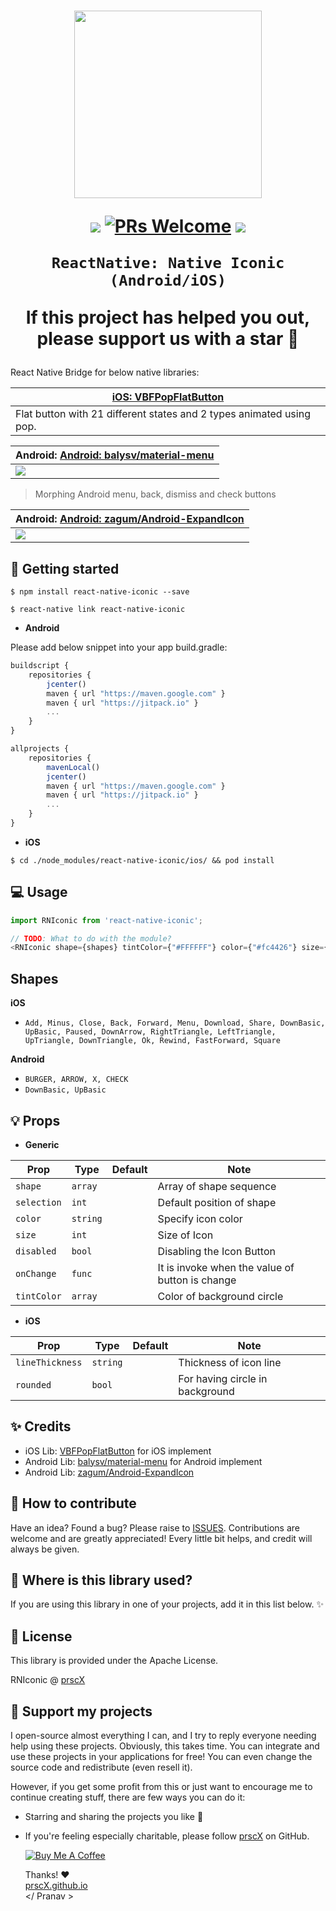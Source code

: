 
<h1 align="center">

<p align="center">
  <img src="https://camo.githubusercontent.com/f4bca08c57847fa1d120f3c258aa7af8e18dfb9b/68747470733a2f2f63646e2e6472696262626c652e636f6d2f75736572732f3338313133332f73637265656e73686f74732f313639363538302f766266706f70666c6174627574746f6e332e676966" width="300"/>
</p>

<p align="center">
  <a href="https://www.npmjs.com/package/react-native-iconic"><img src="http://img.shields.io/npm/v/react-native-iconic.svg?style=flat" /></a>
  <a href="https://github.com/prscX/react-native-iconic/pulls"><img alt="PRs Welcome" src="https://img.shields.io/badge/PRs-welcome-brightgreen.svg" /></a>
  <a href="https://github.com/prscX/react-native-iconic#License"><img src="https://img.shields.io/npm/l/react-native-iconic.svg?style=flat" /></a>
</p>


    ReactNative: Native Iconic (Android/iOS)

If this project has helped you out, please support us with a star 🌟
</h1>

React Native Bridge for below native libraries:


| **[iOS: VBFPopFlatButton](https://github.com/victorBaro/VBFPopFlatButton)**             |
| ----------------- |
| Flat button with 21 different states and 2 types animated using pop. |


| **Android: [Android: balysv/material-menu](https://github.com/balysv/material-menu)**             |
| ----------------- |
| <img src="https://camo.githubusercontent.com/642bd91749dce58abfba00fe1cefdf2cf4213fd3/68747470733a2f2f7261772e6769746875622e636f6d2f62616c7973762f6d6174657269616c2d6d656e752f6d61737465722f6172742f64656d6f2e676966" />                  |

> Morphing Android menu, back, dismiss and check buttons


| **Android: [Android: zagum/Android-ExpandIcon](https://github.com/zagum/Android-ExpandIcon)**             |
| ----------------- |
| <img src="https://github.com/zagum/Android-ExpandIcon/raw/master/art/expand_icon_demo.gif" />                  |



## 📖 Getting started

`$ npm install react-native-iconic --save`

`$ react-native link react-native-iconic`

- **Android**

Please add below snippet into your app build.gradle:

```javascript
buildscript {
    repositories {
        jcenter()
        maven { url "https://maven.google.com" }
        maven { url "https://jitpack.io" }
        ...
    }
}

allprojects {
    repositories {
        mavenLocal()
        jcenter()
        maven { url "https://maven.google.com" }
        maven { url "https://jitpack.io" }
        ...
    }
}
```

- **iOS**

`$ cd ./node_modules/react-native-iconic/ios/ && pod install`


## 💻 Usage
```javascript
import RNIconic from 'react-native-iconic';

// TODO: What to do with the module?
<RNIconic shape={shapes} tintColor={"#FFFFFF"} color={"#fc4426"} size={100} selection={0} disable={false} lineThickness={5} />
```

## Shapes

**iOS**
- `Add, Minus, Close, Back, Forward, Menu, Download, Share, DownBasic, UpBasic, Paused, DownArrow, RightTriangle, LeftTriangle, UpTriangle, DownTriangle, Ok, Rewind, FastForward, Square`

**Android**
- `BURGER, ARROW, X, CHECK`
- `DownBasic, UpBasic`

## 💡 Props

  - **Generic**

| Prop              | Type       | Default | Note                                                                                                       |
| ----------------- | ---------- | ------- | ---------------------------------------------------------------------------------------------------------- |
| `shape`       | `array`     |         | Array of shape sequence
| `selection`      | `int`     |         | Default position of shape
| `color`       | `string`     |         | Specify icon color                                                            |
| `size` | `int` |         | Size of Icon                                                   |  |
| `disabled`    | `bool`     |         | Disabling the Icon Button                                        |  |
| `onChange`      | `func`     |         | It is invoke when the value of button is change
| `tintColor`           | `array`     |         | Color of background circle |

  - **iOS**

| Prop              | Type       | Default | Note                                                                                                       |
| ----------------- | ---------- | ------- | ---------------------------------------------------------------------------------------------------------- |
| `lineThickness`     | `string` |         | Thickness of icon line                                                      |
| `rounded`           | `bool`     |         | For having circle in background |


## ✨ Credits

- iOS Lib: [VBFPopFlatButton](https://github.com/victorBaro/VBFPopFlatButton) for iOS implement
- Android Lib: [balysv/material-menu](https://github.com/balysv/material-menu) for Android implement
- Android Lib: [zagum/Android-ExpandIcon](https://github.com/zagum/Android-ExpandIcon)

## 🤔 How to contribute
Have an idea? Found a bug? Please raise to [ISSUES](https://github.com/prscX/react-native-iconic/issues).
Contributions are welcome and are greatly appreciated! Every little bit helps, and credit will always be given.

## 💫 Where is this library used?
If you are using this library in one of your projects, add it in this list below. ✨


## 📜 License
This library is provided under the Apache License.

RNIconic @ [prscX](https://github.com/prscX)

## 💖 Support my projects
I open-source almost everything I can, and I try to reply everyone needing help using these projects. Obviously, this takes time. You can integrate and use these projects in your applications for free! You can even change the source code and redistribute (even resell it).

However, if you get some profit from this or just want to encourage me to continue creating stuff, there are few ways you can do it:
* Starring and sharing the projects you like 🚀
* If you're feeling especially charitable, please follow [prscX](https://github.com/prscX) on GitHub.

  <a href="https://www.buymeacoffee.com/prscX" target="_blank"><img src="https://www.buymeacoffee.com/assets/img/custom_images/orange_img.png" alt="Buy Me A Coffee" style="height: auto !important;width: auto !important;" ></a>

  Thanks! ❤️
  <br/>
  [prscX.github.io](https://prscx.github.io)
  <br/>
  </ Pranav >